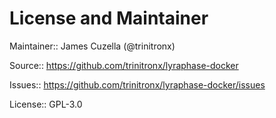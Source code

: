 # License and Maintainer

Maintainer:: James Cuzella (@trinitronx)

Source:: https://github.com/trinitronx/lyraphase-docker

Issues:: https://github.com/trinitronx/lyraphase-docker/issues

License:: GPL-3.0